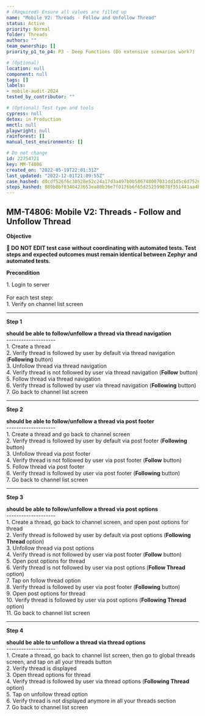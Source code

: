 ```yaml
---
# (Required) Ensure all values are filled up
name: "Mobile V2: Threads - Follow and Unfollow Thread"
status: Active
priority: Normal
folder: Threads
authors: ""
team_ownership: []
priority_p1_to_p4: P3 - Deep Functions (Do extensive scenarios work?)

# (Optional)
location: null
component: null
tags: []
labels:
- mobile-audit-2024
tested_by_contributor: ""

# (Optional) Test type and tools
cypress: null
detox: in Production
mmctl: null
playwright: null
rainforest: []
manual_test_environments: []

# Do not change
id: 22754721
key: MM-T4806
created_on: "2022-05-19T22:01:31Z"
last_updated: "2022-12-01T21:09:55Z"
case_hashed: d0cdf526f6c30528e52c24a17d3a497b0b586748007031dd1d5c6d75262e1bf819c801a73101e0ae8ce7713ceae08b2f
steps_hashed: 889b8bf0340423653ea80b36e7f0176b6f65d252599878f551441aa4bac4dc30877092036ae80c0d5c49fcaf2afc6735
---
```


<!-- (Auto-generated) Based on frontmatter's "key" and "name" -->

## MM-T4806: Mobile V2: Threads - Follow and Unfollow Thread

**Objective**

**🛑 DO NOT EDIT test case without coordinating with automated tests. Test steps and expected outcomes must remain identical between Zephyr and automated tests.**

**Precondition**

1\. Login to server\
\
For each test step:\
1\. Verify on channel list screen

---

**Step 1**

**should be able to follow/unfollow a thread via thread navigation**\
\--------------------\
1\. Create a thread\
2\. Verify thread is followed by user by default via thread navigation (**Following** button)\
3\. Unfollow thread via thread navigation\
4\. Verify thread is not followed by user via thread navigation (**Follow** button)\
5\. Follow thread via thread navigation\
6\. Verify thread is followed by user via thread navigation (**Following** button)\
7\. Go back to channel list screen

---

**Step 2**

**should be able to follow/unfollow a thread via post footer**\
\--------------------\
1\. Create a thread and go back to channel screen\
2\. Verify thread is followed by user by default via post footer (**Following** button)\
3\. Unfollow thread via post footer\
4\. Verify thread is not followed by user via post footer (**Follow** button)\
5\. Follow thread via post footer\
6\. Verify thread is followed by user via post footer (**Following** button)\
7\. Go back to channel list screen

---

**Step 3**

**should be able to follow/unfollow a thread via post options**\
\--------------------\
1\. Create a thread, go back to channel screen, and open post options for thread\
2\. Verify thread is followed by user by default via post options (**Following Thread&#xA0;**&#x6F;ption)\
3\. Unfollow thread via post options\
4\. Verify thread is not followed by user via post footer (**Follow** button)\
5\. Open post options for thread\
6\. Verify thread is not followed by user via post options (**Follow Thread** option)\
7\. Tap on follow thread option\
8\. Verify thread is followed by user via post footer (**Following** button)\
9\. Open post options for thread\
10\. Verify thread is followed by user via post options (**Following Thread** option)\
11\. Go back to channel list screen

---

**Step 4**

**should be able to unfollow a thread via thread options**\
\--------------------\
1\. Create a thread, go back to channel list screen, then go to global threads screen, and tap on all your threads button\
2\. Verify thread is displayed\
3\. Open thread options for thread\
4\. Verify thread is followed by user via thread options (**Following Thread** option)\
5\. Tap on unfollow thread option\
6\. Verify thread is not displayed anymore in all your threads section\
7\. Go back to channel list screen
